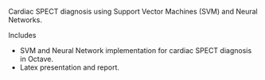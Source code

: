 Cardiac SPECT diagnosis using Support Vector Machines (SVM) and Neural Networks.

Includes 
- SVM and Neural Network implementation for cardiac SPECT diagnosis in Octave.
- Latex presentation and report.
